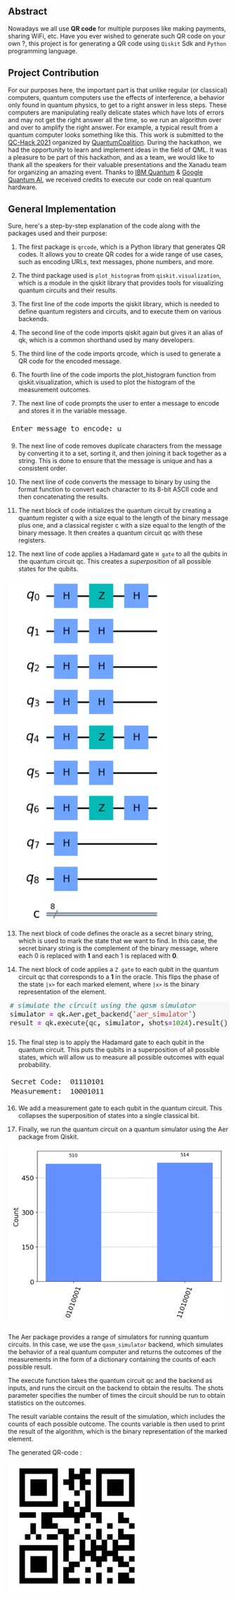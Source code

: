 ## Abstract

Nowadays we all use **QR code** for multiple purposes like making payments, sharing WiFi, etc. Have you ever wished to generate such QR code on your own ?, this project is for generating a QR code using `Qiskit` Sdk and `Python` programming language. 

## Project Contribution

For our purposes here, the important part is that unlike regular (or classical) computers, quantum computers use the effects of interference, a behavior only found in quantum physics, to get to a right answer in less steps. These computers are manipulating really delicate states which have lots of errors and may not get the right answer all the time, so we run an algorithm over and over to amplify the right answer. For example, a typical result from a quantum computer looks something like this. This work is submitted to the [QC-Hack 2021](https://www.quantumcoalition.io/qc-hack-2021) organized by [QuantumCoalition](https://www.quantumcoalition.io/). During the hackathon, we had the opportunity to learn and implement ideas in the field of QML. It was a pleasure to be part of this hackathon, and as a team, we would like to thank all the speakers for their valuable presentations and the Xanadu team for organizing an amazing event. Thanks to [IBM Quantum](https://www.ibm.com/quantum) & [Google Quantum AI](https://quantumai.google/), we received credits to execute our code on real quantum hardware.
## General Implementation 

Sure, here's a step-by-step explanation of the code along with the packages used and their purpose:

1. The first package is `qrcode`, which is a Python library that generates QR codes. It allows you to create QR codes for a wide range of use cases, such as encoding URLs, text messages, phone numbers, and more.

3. The third package used is `plot_histogram` from `qiskit.visualization`, which is a module in the qiskit library that provides tools for visualizing quantum circuits and their results.

4. The first line of the code imports the qiskit library, which is needed to define quantum registers and circuits, and to execute them on various backends.

5. The second line of the code imports qiskit again but gives it an alias of qk, which is a common shorthand used by many developers.

6. The third line of the code imports qrcode, which is used to generate a QR code for the encoded message.

7. The fourth line of the code imports the plot_histogram function from qiskit.visualization, which is used to plot the histogram of the measurement outcomes.

8. The next line of code prompts the user to enter a message to encode and stores it in the variable message.

![](asset/bern-vazi/message.png)

9. The next line of code removes duplicate characters from the message by converting it to a set, sorting it, and then joining it back together as a string. This is done to ensure that the message is unique and has a consistent order.

10. The next line of code converts the message to binary by using the format function to convert each character to its 8-bit ASCII code and then concatenating the results.

11. The next block of code initializes the quantum circuit by creating a quantum register q with a size equal to the length of the binary message plus one, and a classical register c with a size equal to the length of the binary message. It then creates a quantum circuit qc with these registers.

12. The next line of code applies a Hadamard gate `H gate` to all the qubits in the quantum circuit qc. This creates a *superposition* of all possible states for the qubits.

![](asset/bern-vazi/circuit.png)

13. The next block of code defines the oracle as a secret binary string, which is used to mark the state that we want to find. In this case, the secret binary string is the complement of the binary message, where each 0 is replaced with **1** and each 1 is replaced with **0**.

14. The next block of code applies a `Z gate` to each qubit in the quantum circuit qc that corresponds to a **1** in the oracle. This flips the phase of the state `|x>` for each marked element, where `|x>` is the binary representation of the element.

![](asset/bern-vazi/simulator.png)

15. The final step is to apply the Hadamard gate to each qubit in the quantum circuit. This puts the qubits in a superposition of all possible states, which will allow us to measure all possible outcomes with equal probability.

![](asset/bern-vazi/result.png)

16. We add a measurement gate to each qubit in the quantum circuit. This collapses the superposition of states into a single classical bit.

17. Finally, we run the quantum circuit on a quantum simulator using the Aer package from Qiskit.

![](asset/bern-vazi/graph.png)

The Aer package provides a range of simulators for running quantum circuits. In this case, we use the `qasm_simulator` backend, which simulates the behavior of a real quantum computer and returns the outcomes of the measurements in the form of a dictionary containing the counts of each possible result.

The execute function takes the quantum circuit qc and the backend as inputs, and runs the circuit on the backend to obtain the results. The shots parameter specifies the number of times the circuit should be run to obtain statistics on the outcomes.

The result variable contains the result of the simulation, which includes the counts of each possible outcome. The counts variable is then used to print the result of the algorithm, which is the binary representation of the marked element.

The generated QR-code :

![](asset/bern-vazi/qr_code.png)
